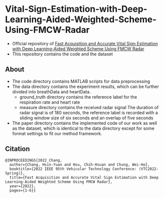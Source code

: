 # Vital-Sign-Estimation-with-Deep-Learning-Aided-Weighted-Scheme-Using-FMCW-Radar
- Official repository of [Fast Acquisition and Accurate Vital Sign Estimation with Deep Learning-Aided Weighted Scheme Using FMCW Radar](https://ieeexplore.ieee.org/document/9860799)
- This repository contains the code and the dataset
## About
- The code directory contains MATLAB scripts for data preprocessing
- The data directory contains the experiment results, which can be further divided into breathData and heartData. 
   - ground_truth directory contains the reference label for the respiration rate and heart rate 
   - measure directory contains the received radar signal
 The duration of radar signal is of 180 seconds, the reference label is recorded with a sliding window size of six seconds and an overlap of five seconds
- The paper directory contains the implemented code of our work as well as the dataset, which is identical to the data directory except for some format settings to fit our method framework.
## Citation
```
@INPROCEEDINGS{2022_Chang,
  author={Chang, Hsin-Yuan and Hsu, Chih-Hsuan and Chung, Wei-Ho},
  booktitle={2022 IEEE 95th Vehicular Technology Conference: (VTC2022-Spring)}, 
  title={Fast Acquisition and Accurate Vital Sign Estimation with Deep Learning-Aided Weighted Scheme Using FMCW Radar}, 
  year={2022},
  pages={1-6}}
```
